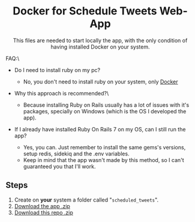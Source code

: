 <h1 align="center">Docker for Schedule Tweets Web-App</h1>

<p align="center">This files are needed to start locally the app, with the only condition of having installed Docker on your system.</p>

FAQ:\
* Do I need to install ruby on my pc?
  * No, you don't need to install ruby on your system, only [Docker](https://www.docker.com/)
  
* Why this approach is recommended?\
  * Because installing Ruby on Rails usually has a lot of issues with it's packages, specially on Windows (which is the OS I developed the app).

* If I already have installed Ruby On Rails 7 on my OS, can I still run the app?
  * Yes, you can. Just remember to install the same gems's versions, setup redis, sidekiq and the .env variables.
  * Keep in mind that the app wasn't made by this method, so I can't guaranteed you that I'll work.

<h2>Steps</h2>

1. Create on **your** system a folder called "`scheduled_tweets`".
2. [Download the app .zip](https://github.com/EmanuelRodriguezBedeman/Rails---Scheduled-Tweets/archive/refs/heads/main.zip) 
3. [Download this repo .zip](https://github.com/EmanuelRodriguezBedeman/Docker-ScheduleTweets/archive/refs/heads/main.zip])
